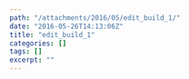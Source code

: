 ```yaml
---
path: "/attachments/2016/05/edit_build_1/"
date: "2016-05-26T14:13:06Z"
title: "edit_build_1"
categories: []
tags: []
excerpt: ""
---
```


